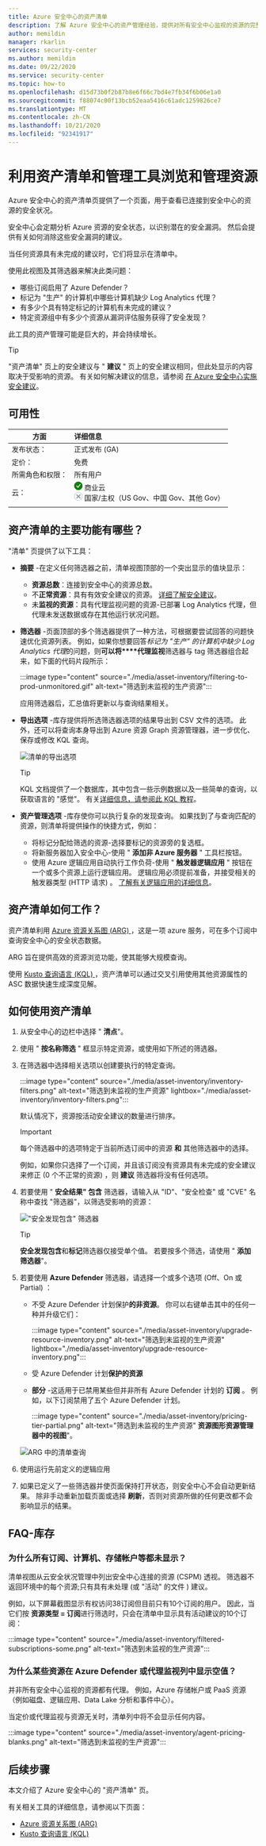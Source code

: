 ```yaml
---
title: Azure 安全中心的资产清单
description: 了解 Azure 安全中心的资产管理经验，提供对所有安全中心监视的资源的完整可见性。
author: memildin
manager: rkarlin
services: security-center
ms.author: memildin
ms.date: 09/22/2020
ms.service: security-center
ms.topic: how-to
ms.openlocfilehash: d15d73b0f2b87b8e6f66c7bd4e7fb34f6b06e1a0
ms.sourcegitcommit: f88074c00f13bcb52eaa5416c61adc1259826ce7
ms.translationtype: MT
ms.contentlocale: zh-CN
ms.lasthandoff: 10/21/2020
ms.locfileid: "92341917"
---
```

# <a name="explore-and-manage-your-resources-with-asset-inventory-and-management-tools"></a>利用资产清单和管理工具浏览和管理资源

Azure 安全中心的资产清单页提供了一个页面，用于查看已连接到安全中心的资源的安全状况。 

安全中心会定期分析 Azure 资源的安全状态，以识别潜在的安全漏洞。 然后会提供有关如何消除这些安全漏洞的建议。

当任何资源具有未完成的建议时，它们将显示在清单中。

使用此视图及其筛选器来解决此类问题：

- 哪些订阅启用了 Azure Defender？
- 标记为 "生产" 的计算机中哪些计算机缺少 Log Analytics 代理？
- 有多少个具有特定标记的计算机有未完成的建议？
- 特定资源组中有多少个资源从漏洞评估服务获得了安全发现？

此工具的资产管理可能是巨大的，并会持续增长。 

> [!TIP]
> "资产清单" 页上的安全建议与 " **建议** " 页上的安全建议相同，但此处显示的内容取决于受影响的资源。 有关如何解决建议的信息，请参阅 [在 Azure 安全中心实施安全建议](security-center-recommendations.md)。


## <a name="availability"></a>可用性

|方面|详细信息|
|----|:----|
|发布状态：|正式发布 (GA)|
|定价：|免费|
|所需角色和权限：|所有用户|
|云：|![是](./media/icons/yes-icon.png) 商业云<br>![否](./media/icons/no-icon.png) 国家/主权（US Gov、中国 Gov、其他 Gov）|
|||


## <a name="what-are-the-key-features-of-asset-inventory"></a>资产清单的主要功能有哪些？

"清单" 页提供了以下工具：

- **摘要** -在定义任何筛选器之前，清单视图顶部的一个突出显示的值块显示：

    - **资源总数**：连接到安全中心的资源总数。
    - 不**正常资源**：具有有效安全建议的资源。 [详细了解安全建议](security-center-recommendations.md)。
    - 未**监视的资源**：具有代理监视问题的资源-已部署 Log Analytics 代理，但代理未发送数据或存在其他运行状况问题。

- **筛选器** -页面顶部的多个筛选器提供了一种方法，可根据要尝试回答的问题快速优化资源列表。 例如，如果你想要回答*标记为 "生产" 的计算机中缺少 Log Analytics 代理*的问题，则**可以将****代理监视**筛选器与 tag 筛选器组合起来，如下面的代码片段所示：

    :::image type="content" source="./media/asset-inventory/filtering-to-prod-unmonitored.gif" alt-text="筛选到未监视的生产资源":::

    应用筛选器后，汇总值将更新以与查询结果相关。 

- **导出选项** -库存提供将所选筛选器选项的结果导出到 CSV 文件的选项。 此外，还可以将查询本身导出到 Azure 资源 Graph 资源管理器，进一步优化、保存或修改 KQL 查询。

    ![清单的导出选项](./media/asset-inventory/inventory-export-options.png)

    > [!TIP]
    > KQL 文档提供了一个数据库，其中包含一些示例数据以及一些简单的查询，以获取语言的 "感觉"。 有关[详细信息，请参阅此 KQL 教程](/azure/data-explorer/kusto/query/tutorial?pivots=azuredataexplorer)。

- **资产管理选项** -库存使你可以执行复杂的发现查询。 如果找到了与查询匹配的资源，则清单将提供操作的快捷方式，例如：

    - 将标记分配给筛选的资源-选择要标记的资源旁的复选框。
    - 将新服务器加入安全中心-使用 " **添加非 Azure 服务器** " 工具栏按钮。
    - 使用 Azure 逻辑应用自动执行工作负荷-使用 " **触发器逻辑应用** " 按钮在一个或多个资源上运行逻辑应用。 逻辑应用必须提前准备，并接受相关的触发器类型 (HTTP 请求) 。 [了解有关逻辑应用的详细信息](../logic-apps/logic-apps-overview.md)。


## <a name="how-does-asset-inventory-work"></a>资产清单如何工作？

资产清单利用 [Azure 资源关系图 (ARG) ](../governance/resource-graph/index.yml)，这是一项 azure 服务，可在多个订阅中查询安全中心的安全状态数据。

ARG 旨在提供高效的资源浏览功能，使其能够大规模查询。

使用 [Kusto 查询语言 (KQL) ](/azure/data-explorer/kusto/query/)，资产清单可以通过交叉引用使用其他资源属性的 ASC 数据快速生成深度见解。


## <a name="how-to-use-asset-inventory"></a>如何使用资产清单

1. 从安全中心的边栏中选择 " **清点**"。

1. 使用 " **按名称筛选** " 框显示特定资源，或使用如下所述的筛选器。

1. 在筛选器中选择相关选项以创建要执行的特定查询。

    :::image type="content" source="./media/asset-inventory/inventory-filters.png" alt-text="筛选到未监视的生产资源" lightbox="./media/asset-inventory/inventory-filters.png":::

    默认情况下，资源按活动安全建议的数量进行排序。

    > [!IMPORTANT]
    > 每个筛选器中的选项特定于当前所选订阅中的资源 **和** 其他筛选器中的选择。
    >
    > 例如，如果你只选择了一个订阅，并且该订阅没有资源具有未完成的安全建议来修正 (0 个不正常的资源) ，则 **建议** 筛选器将没有任何选项。 

1. 若要使用 " **安全结果" 包含** 筛选器，请输入从 "ID"、"安全检查" 或 "CVE" 名称中查找 "筛选器"，以筛选受影响的资源：

    !["安全发现包含" 筛选器](./media/asset-inventory/security-findings-contain-elements.png)

    > [!TIP]
    > **安全发现包含**和**标记**筛选器仅接受单个值。 若要按多个筛选，请使用 " **添加筛选器**"。

1. 若要使用 **Azure Defender** 筛选器，请选择一个或多个选项 (Off、On 或 Partial) ：

    - 不受 Azure Defender 计划保护**的非资源**。 你可以右键单击其中的任何一种并升级它们：

        :::image type="content" source="./media/asset-inventory/upgrade-resource-inventory.png" alt-text="筛选到未监视的生产资源" lightbox="./media/asset-inventory/upgrade-resource-inventory.png":::

    - 受 Azure Defender 计划**保护的资源**
    - **部分** -这适用于已禁用某些但并非所有 Azure Defender 计划的 **订阅** 。 例如，以下订阅禁用了五个 Azure Defender 计划。 

        :::image type="content" source="./media/asset-inventory/pricing-tier-partial.png" alt-text="筛选到未监视的生产资源" **资源图形资源管理器中的视图**"。

    ![ARG 中的清单查询](./media/asset-inventory/inventory-query-in-resource-graph-explorer.png)

1. 使用运行先前定义的逻辑应用 

1. 如果已定义了一些筛选器并使页面保持打开状态，则安全中心不会自动更新结果。 除非手动重新加载页面或选择 **刷新**，否则对资源所做的任何更改都不会影响显示的结果。


## <a name="faq---inventory"></a>FAQ-库存

### <a name="why-arent-all-of-my-subscriptions-machines-storage-accounts-etc-shown"></a>为什么所有订阅、计算机、存储帐户等都未显示？

清单视图从云安全状况管理中列出安全中心连接的资源 (CSPM) 透视。 筛选器不返回环境中的每个资源;只有具有未处理 (或 "活动" 的文件 ) 建议。 

例如，以下屏幕截图显示有权访问38订阅但目前只有10个订阅的用户。 因此，当它们按 **资源类型 = 订阅**进行筛选时，只会在清单中显示具有活动建议的10个订阅：

:::image type="content" source="./media/asset-inventory/filtered-subscriptions-some.png" alt-text="筛选到未监视的生产资源":::

### <a name="why-do-some-of-my-resources-show-blank-values-in-the-azure-defender-or-agent-monitoring-columns"></a>为什么某些资源在 Azure Defender 或代理监视列中显示空值？

并非所有安全中心监视的资源都有代理。 例如，Azure 存储帐户或 PaaS 资源（例如磁盘、逻辑应用、Data Lake 分析和事件中心）。

当定价或代理监视与资源无关时，清单列中将不会显示任何内容。

:::image type="content" source="./media/asset-inventory/agent-pricing-blanks.png" alt-text="筛选到未监视的生产资源":::

## <a name="next-steps"></a>后续步骤

本文介绍了 Azure 安全中心的 "资产清单" 页。

有关相关工具的详细信息，请参阅以下页面：

- [Azure 资源关系图 (ARG) ](../governance/resource-graph/index.yml)
- [Kusto 查询语言 (KQL)](/azure/data-explorer/kusto/query/)
